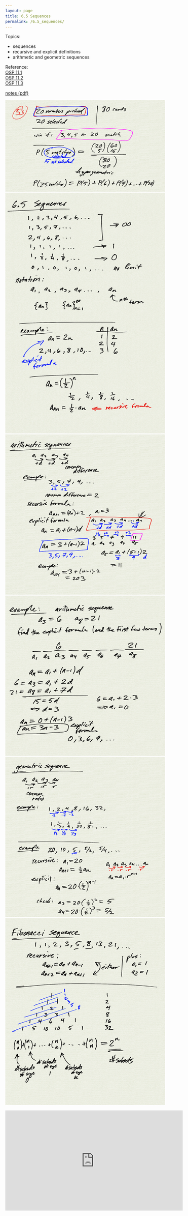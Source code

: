 ```yaml
---
layout: page
title: 6.5 Sequences
permalink: /6.5_sequences/
---
```


Topics: 
- sequences
- recursive and explicit definitions
- arithmetic and geometric sequences

Reference:  
[OSP 11.1](https://openstax.org/books/precalculus/pages/11-1-sequences-and-their-notations)   
[OSP 11.2](https://openstax.org/books/precalculus/pages/11-2-arithmetic-sequences)  
[OSP 11.3](https://openstax.org/books/precalculus/pages/11-3-geometric-sequences)  

[notes (pdf)](PCHA_6.5_Sequences.pdf)

![](0.png)
![](1.png)
![](2.png)
![](3.png)
![](4.png)
![](5.png)

<iframe width="560" height="315" src="https://www.youtube.com/embed/Iib8fMqhPo4" title="YouTube video player" frameborder="0" allow="accelerometer; autoplay; clipboard-write; encrypted-media; gyroscope; picture-in-picture" allowfullscreen></iframe>

